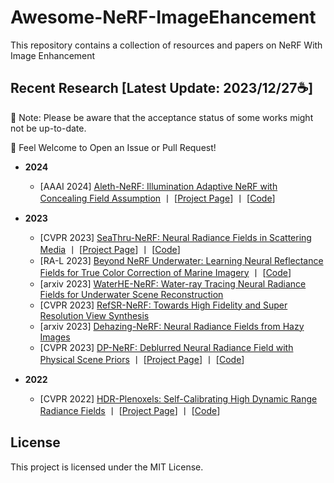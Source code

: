 # Awesome-NeRF-ImageEhancement
This repository contains a collection of resources and papers on NeRF With Image Enhancement

## Recent Research [Latest Update: 2023/12/27☕] 

🚨 Note: Please be aware that the acceptance status of some works might not be up-to-date.  

💬 Feel Welcome to Open an Issue or Pull Request!

+ **2024**
  - [AAAI 2024] [Aleth-NeRF: Illumination Adaptive NeRF with Concealing Field Assumption](https://arxiv.org/pdf/2312.09093.pdf) 丨 [[Project Page](https://cuiziteng.github.io/Aleth_NeRF_web)] 丨 [[Code](https://github.com/cuiziteng/Aleth-NeRF)]


+ **2023**
  - [CVPR 2023] [SeaThru-NeRF: Neural Radiance Fields in Scattering Media](https://openaccess.thecvf.com/content/CVPR2023/papers/Levy_SeaThru-NeRF_Neural_Radiance_Fields_in_Scattering_Media_CVPR_2023_paper.pdf) 丨 [[Project Page](sea-thru-nerf.github.io)] 丨 [[Code](https://github.com/deborahLevy130/seathru_NeRF)]
  - [RA-L 2023] [Beyond NeRF Underwater: Learning Neural Reflectance Fields for True Color Correction of Marine Imagery](https://arxiv.org/pdf/2304.03384.pdf)  丨 [[Code](https://github.com/tyz1030/neuralsea.git)]
  - [arxiv 2023] [WaterHE-NeRF: Water-ray Tracing Neural Radiance Fields for Underwater Scene Reconstruction](https://arxiv.org/pdf/2312.06946.pdf)
  - [CVPR 2023] [RefSR-NeRF: Towards High Fidelity and Super Resolution View Synthesis](https://openaccess.thecvf.com/content/CVPR2023/papers/Huang_RefSR-NeRF_Towards_High_Fidelity_and_Super_Resolution_View_Synthesis_CVPR_2023_paper.pdf)
  - [arxiv 2023] [Dehazing-NeRF: Neural Radiance Fields from Hazy Images](https://arxiv.org/pdf/2304.11448.pdf)
  - [CVPR 2023] [DP-NeRF: Deblurred Neural Radiance Field with Physical Scene Priors](https://arxiv.org/pdf/2211.12046.pdf) 丨 [[Project Page](https://dogyoonlee.github.io/dpnerf/)] 丨 [[Code](https://github.com/dogyoonlee/DP-NeRF)]


+ **2022**
  - [CVPR 2022] [HDR-Plenoxels: Self-Calibrating High Dynamic Range Radiance Fields](https://arxiv.org/pdf/2208.06787.pdf) 丨 [[Project Page](https://hdr-plenoxels.github.io/)] 丨 [[Code](https://github.com/postech-ami/HDR-Plenoxels)]


## License
This project is licensed under the MIT License.
